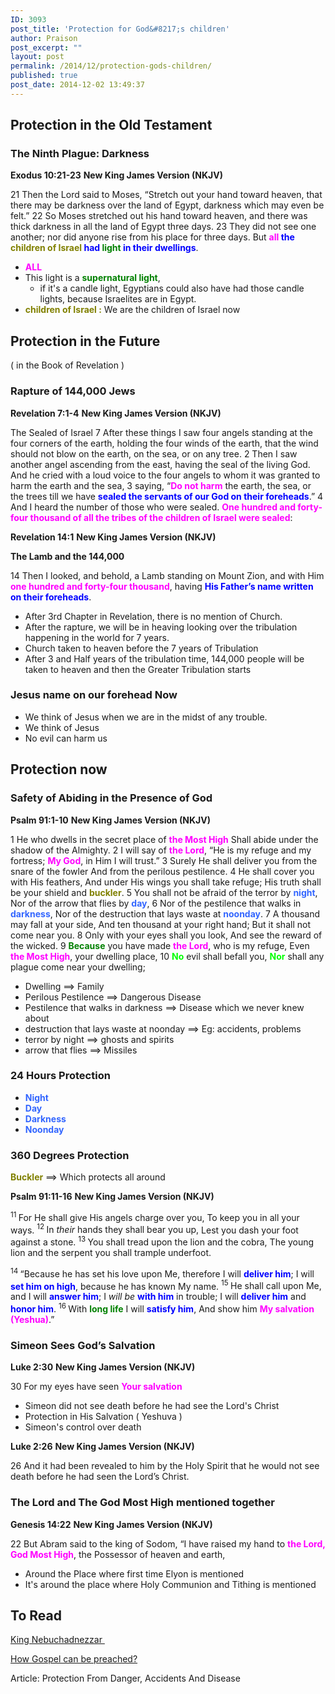 ```yaml
---
ID: 3093
post_title: 'Protection for God&#8217;s children'
author: Praison
post_excerpt: ""
layout: post
permalink: /2014/12/protection-gods-children/
published: true
post_date: 2014-12-02 13:49:37
---
```

<h2>Protection in the Old Testament</h2>
<h3>The Ninth Plague: Darkness</h3>
<strong>Exodus 10:21-23</strong>
<strong> New King James Version (NKJV)</strong>

21 Then the Lord said to Moses, “Stretch out your hand toward heaven, that there may be darkness over the land of Egypt, darkness which may even be felt.” 22 So Moses stretched out his hand toward heaven, and there was thick darkness in all the land of Egypt three days. 23 They did not see one another; nor did anyone rise from his place for three days. But <span style="color: #0000ff;"><strong><span style="color: #ff00ff;">all</span> the <span style="color: #808000;">children of Israel</span> had <span style="color: #008000;">light</span> in their dwellings</strong></span>.
<ul>
	<li><span style="color: #ff00ff;"><strong>ALL</strong></span></li>
	<li>This light is a <span style="color: #008000;"><strong>supernatural light</strong></span>,
<ul>
	<li>if it's a candle light, Egyptians could also have had those candle lights, because Israelites are in Egypt.</li>
</ul>
</li>
	<li><strong><span style="color: #808000;">children of Israel :</span></strong> We are the children of Israel now</li>
</ul>
<h2>Protection in the Future</h2>
( in the Book of Revelation )
<h3>Rapture of 144,000 Jews</h3>
<strong>Revelation 7:1-4</strong>
<strong> New King James Version (NKJV)</strong>

The Sealed of Israel
7 After these things I saw four angels standing at the four corners of the earth, holding the four winds of the earth, that the wind should not blow on the earth, on the sea, or on any tree. 2 Then I saw another angel ascending from the east, having the seal of the living God. And he cried with a loud voice to the four angels to whom it was granted to harm the earth and the sea, 3 saying, “<span style="color: #ff00ff;"><strong>Do not harm</strong></span> the earth, the sea, or the trees till we have <strong><span style="color: #0000ff;">sealed the servants of our God on their foreheads</span></strong>.” 4 And I heard the number of those who were sealed. <span style="color: #ff00ff;"><strong>One hundred and forty-four thousand of all the tribes of the children of Israel were sealed</strong></span>:

<strong>Revelation 14:1</strong>
<strong> New King James Version (NKJV)</strong>

<strong>The Lamb and the 144,000</strong>

14 Then I looked, and behold, a Lamb standing on Mount Zion, and with Him <span style="color: #ff00ff;"><strong>one hundred and forty-four thousand</strong></span>, having <span style="color: #0000ff;"><strong>His Father’s name written on their foreheads</strong></span>.
<ul>
	<li>After 3rd Chapter in Revelation, there is no mention of Church.</li>
	<li>After the rapture, we will be in heaving looking over the tribulation happening in the world for 7 years.</li>
	<li>Church taken to heaven before the 7 years of Tribulation</li>
	<li>After 3 and Half years of the tribulation time, 144,000 people will be taken to heaven and then the Greater Tribulation starts</li>
</ul>
<h3>Jesus name on our forehead Now</h3>
<ul>
	<li>We think of Jesus when we are in the midst of any trouble.</li>
	<li>We think of Jesus</li>
	<li>No evil can harm us</li>
</ul>
<h2>Protection now</h2>
<h3>Safety of Abiding in the Presence of God</h3>
<strong>Psalm 91:1-10</strong>
<strong> New King James Version (NKJV)</strong>

1 He who dwells in the secret place of <span style="color: #ff00ff;"><strong>the Most High</strong></span>
Shall abide under the shadow of the Almighty.
2 I will say of <span style="color: #ff00ff;"><strong>the Lord</strong></span>, “He is my refuge and my fortress;
<span style="color: #ff00ff;"><strong>My God</strong></span>, in Him I will trust.”
3 Surely He shall deliver you from the snare of the fowler
And from the perilous pestilence.
4 He shall cover you with His feathers,
And under His wings you shall take refuge;
His truth shall be your shield and <span style="color: #808000;"><strong>buckler</strong></span>.
5 You shall not be afraid of the terror by <span style="color: #3366ff;"><strong>night</strong></span>,
Nor of the arrow that flies by <span style="color: #3366ff;"><strong>day</strong></span>,
6 Nor of the pestilence that walks in <span style="color: #3366ff;"><strong>darkness</strong></span>,
Nor of the destruction that lays waste at <span style="color: #3366ff;"><strong>noonday</strong></span>.
7 A thousand may fall at your side,
And ten thousand at your right hand;
But it shall not come near you.
8 Only with your eyes shall you look,
And see the reward of the wicked.
9 <span style="color: #008000;"><strong>Because</strong></span> you have made <span style="color: #ff00ff;"><strong>the Lord</strong></span>, who is my refuge,
Even <span style="color: #ff00ff;"><strong>the Most High</strong></span>, your dwelling place,
10 <span style="color: #00ff00;"><strong>No</strong> </span>evil shall befall you,
<span style="color: #00ff00;"><strong>Nor</strong> </span>shall any plague come near your dwelling;
<ul>
	<li>Dwelling ==&gt; Family</li>
	<li>Perilous Pestilence ==&gt; Dangerous Disease</li>
	<li>Pestilence that walks in darkness ==&gt; Disease which we never knew about</li>
	<li>destruction that lays waste at noonday ==&gt; Eg: accidents, problems</li>
	<li>terror by night ==&gt; ghosts and spirits</li>
	<li>arrow that flies ==&gt; Missiles</li>
</ul>
<h3>24 Hours Protection</h3>
<ul>
	<li><span style="color: #3366ff;"><strong>Night</strong></span></li>
	<li><span style="color: #3366ff;"><strong>Day</strong></span></li>
	<li><span style="color: #3366ff;"><strong>Darkness</strong></span></li>
	<li><span style="color: #3366ff;"><strong>Noonday</strong></span></li>
</ul>
<h3>360 Degrees Protection</h3>
<span style="color: #808000;"><strong>Buckler</strong> </span>==&gt; Which protects all around

<strong>Psalm 91:11-16</strong>
<strong>New King James Version (NKJV)</strong>
<div class="poetry top-1">
<p class="line"><span id="en-NKJV-15407" class="text Ps-91-11"><sup class="versenum">11 </sup>For He shall give His angels charge over you,</span>
<span class="text Ps-91-11">To keep you in all your ways.</span>
<span id="en-NKJV-15408" class="text Ps-91-12"><sup class="versenum">12 </sup>In <i>their</i> hands they shall bear you up,</span>
<span class="text Ps-91-12">Lest you dash your foot against a stone.</span>
<span id="en-NKJV-15409" class="text Ps-91-13"><sup class="versenum">13 </sup>You shall tread upon the lion and the cobra,</span>
<span class="text Ps-91-13">The young lion and the serpent you shall trample underfoot.</span></p>

</div>
<div class="poetry top-1">
<p class="line"><span id="en-NKJV-15410" class="text Ps-91-14"><sup class="versenum">14 </sup>“Because he has set his love upon Me, therefore I will <span style="color: #0000ff;"><strong>deliver him</strong></span>;</span>
<span class="text Ps-91-14">I will <span style="color: #0000ff;"><strong>set him on high</strong></span>, because he has known My name.</span>
<span id="en-NKJV-15411" class="text Ps-91-15"><sup class="versenum">15 </sup>He shall call upon Me, and I will <span style="color: #0000ff;"><strong>answer him</strong></span>;</span>
<span class="text Ps-91-15">I <i>will be</i> <span style="color: #0000ff;"><strong>with him</strong></span> in trouble;</span>
<span class="text Ps-91-15">I will <span style="color: #0000ff;"><strong>deliver him</strong></span> and <strong><span style="color: #0000ff;">honor him</span></strong>.</span>
<span id="en-NKJV-15412" class="text Ps-91-16"><sup class="versenum">16 </sup>With <span style="color: #008000;"><strong>long life</strong></span> I will <span style="color: #0000ff;"><strong>satisfy him</strong></span>,</span>
<span class="text Ps-91-16">And show him <span style="color: #ff00ff;"><strong>My salvation (Yeshua)</strong></span>.”</span></p>

<h3><span id="en-NKJV-24999" class="text Luke-2-25">Simeon Sees God’s Salvation</span></h3>
<strong>Luke 2:30</strong>
<strong> New King James Version (NKJV)</strong>

30 For my eyes have seen <span style="color: #ff00ff;"><strong>Your salvation</strong></span>
<ul>
	<li>Simeon did not see death before he had see the Lord's Christ</li>
	<li>Protection in His Salvation ( Yeshuva )</li>
	<li>Simeon's control over death</li>
</ul>
<strong>Luke 2:26</strong>
<strong> New King James Version (NKJV)</strong>

26 And it had been revealed to him by the Holy Spirit that he would not see death before he had seen the Lord’s Christ.

</div>
<h3>The Lord and The God Most High mentioned together</h3>
<strong>Genesis 14:22</strong>
<strong> New King James Version (NKJV)</strong>

22 But Abram said to the king of Sodom, “I have raised my hand to <span style="color: #ff00ff;"><strong>the Lord, God Most High</strong></span>, the Possessor of heaven and earth,
<ul>
	<li>Around the Place where first time Elyon is mentioned</li>
	<li>It's around the place where Holy Communion and Tithing is mentioned</li>
</ul>
<h2>To Read</h2>
<a title="King Nebuchadnezzar" href="http://biblerevelation.org/2014/12/02/king-nebuchadnezzar/">King Nebuchadnezzar </a>

<a title="How Gospel can be preached?" href="http://biblerevelation.org/2014/12/03/how-gospel-can-be-preached/">How Gospel can be preached?</a>

Article: Protection From Danger, Accidents And Disease